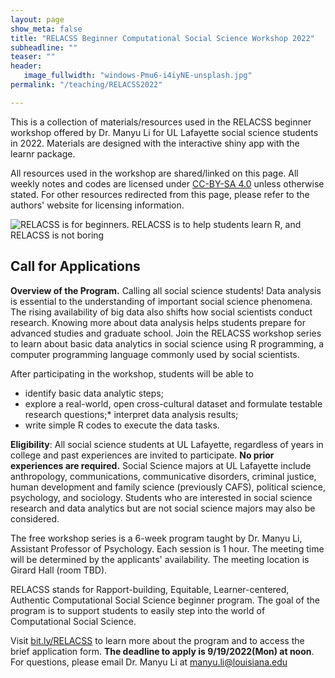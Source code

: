 ```yaml
---
layout: page
show_meta: false
title: "RELACSS Beginner Computational Social Science Workshop 2022"
subheadline: ""
teaser: ""
header:
   image_fullwidth: "windows-Pmu6-i4iyNE-unsplash.jpg"
permalink: "/teaching/RELACSS2022"

---
```


This is a collection of materials/resources used in the RELACSS beginner workshop offered by Dr. Manyu Li for UL Lafayette social science students in 2022. Materials are designed with the interactive shiny app with the learnr package. 

All resources used in the workshop are shared/linked on this page. All weekly notes and codes are licensed under [CC-BY-SA 4.0](https://creativecommons.org/licenses/by-sa/4.0/) unless otherwise stated. For other resources redirected from this page, please refer to the authors' website for licensing information. 

<img src="https://github.com/manyu26/daisolab/blob/master/images/RELACSSflyer.png?raw=true" alt="RELACSS is for beginners. RELACSS is to help students learn R, and RELACSS is not boring" itemprop="image">


## Call for Applications

**Overview of the Program.** Calling all social science students! Data analysis is essential to the understanding of important social science phenomena. The rising availability of big data also shifts how social scientists conduct research. Knowing more about data analysis helps students prepare for advanced studies and graduate school. Join the RELACSS workshop series to learn about basic data analytics in social science using R programming, a computer programming language commonly used by social scientists. 

After participating in the workshop, students will be able to
* identify basic data analytic steps;
* explore a real-world, open cross-cultural dataset and formulate testable research questions;* interpret data analysis results;
* write simple R codes to execute the data tasks.

**Eligibility**: All social science students at UL Lafayette, regardless of years in college and past experiences are invited to participate. **No prior experiences are required.** Social Science majors at UL Lafayette include anthropology, communications, communicative disorders, criminal justice, human development and family science (previously CAFS), political science, psychology, and sociology. Students who are interested in social science research and data analytics but are not social science majors may also be considered.  

The free workshop series is a 6-week program taught by Dr. Manyu Li, Assistant Professor of Psychology. Each session is 1 hour. The meeting time will be determined by the applicants' availability. The meeting location is Girard Hall (room TBD).  

RELACSS stands for Rapport-building, Equitable, Learner-centered, Authentic Computational Social Science beginner program. The goal of the program is to support students to easily step into the world of Computational Social Science.

Visit <a href="http://bit.ly/RELACSS/" target="_blank">bit.ly/RELACSS</a> to learn more about the program and to access the brief application form. **The deadline to apply is 9/19/2022(Mon) at noon**. For questions, please email Dr. Manyu Li at manyu.li@louisiana.edu
